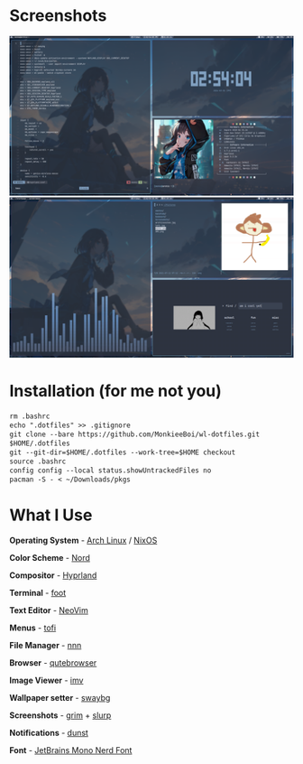 # Screenshots

![](./assets/screenshot1.png)
![](./assets/screenshot2.png)

# Installation (for me not you)
```
rm .bashrc
echo ".dotfiles" >> .gitignore
git clone --bare https://github.com/MonkieeBoi/wl-dotfiles.git $HOME/.dotfiles
git --git-dir=$HOME/.dotfiles --work-tree=$HOME checkout
source .bashrc
config config --local status.showUntrackedFiles no
pacman -S - < ~/Downloads/pkgs
```

# What I Use
**Operating System** - [Arch Linux](https://archlinux.org/) / [NixOS](https://nixos.org/)

**Color Scheme** - [Nord](https://www.nordtheme.com/)

**Compositor** - [Hyprland](https://github.com/hyprwm/Hyprland)

**Terminal** - [foot](https://codeberg.org/dnkl/foot)

**Text Editor** - [NeoVim](https://neovim.io/)

**Menus** - [tofi](https://github.com/philj56/tofi)

**File Manager** - [nnn](https://github.com/jarun/nnn)

**Browser** - [qutebrowser](https://qutebrowser.org/)

**Image Viewer** - [imv](https://sr.ht/~exec64/imv/)

**Wallpaper setter** - [swaybg](https://github.com/swaywm/swaybg)

**Screenshots** - [grim](https://sr.ht/~emersion/grim/) + [slurp](https://github.com/emersion/slurp)

**Notifications** - [dunst](https://dunst-project.org/)

**Font** - [JetBrains Mono Nerd Font](https://www.nerdfonts.com/)
